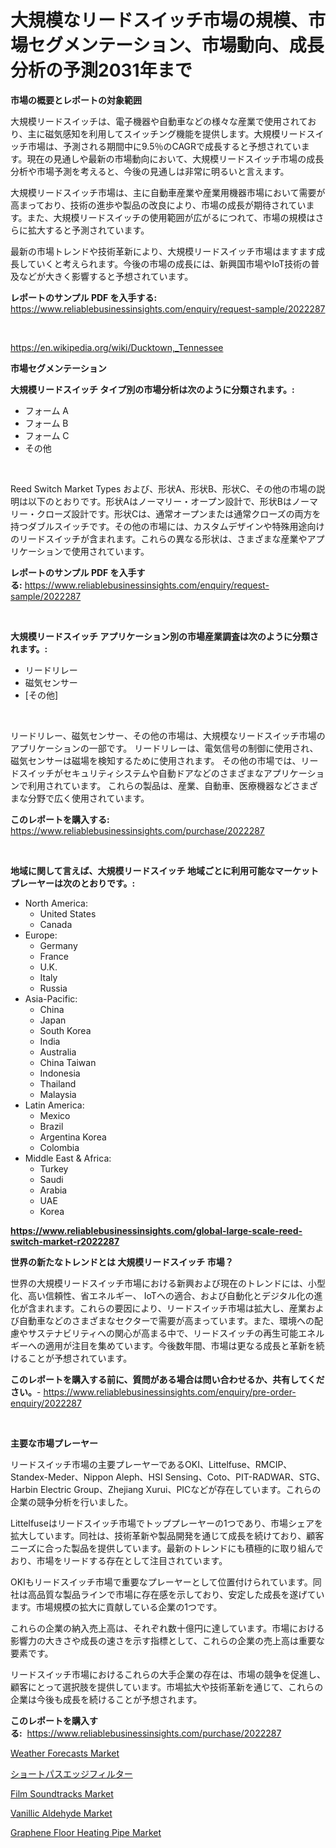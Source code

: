 <p><h1>大規模なリードスイッチ市場の規模、市場セグメンテーション、市場動向、成長分析の予測2031年まで</h1></p><p><strong>市場の概要とレポートの対象範囲</strong></p>
<p><p>大規模リードスイッチは、電子機器や自動車などの様々な産業で使用されており、主に磁気感知を利用してスイッチング機能を提供します。大規模リードスイッチ市場は、予測される期間中に9.5％のCAGRで成長すると予想されています。現在の見通しや最新の市場動向において、大規模リードスイッチ市場の成長分析や市場予測を考えると、今後の見通しは非常に明るいと言えます。</p><p>大規模リードスイッチ市場は、主に自動車産業や産業用機器市場において需要が高まっており、技術の進歩や製品の改良により、市場の成長が期待されています。また、大規模リードスイッチの使用範囲が広がるにつれて、市場の規模はさらに拡大すると予測されています。</p><p>最新の市場トレンドや技術革新により、大規模リードスイッチ市場はますます成長していくと考えられます。今後の市場の成長には、新興国市場やIoT技術の普及などが大きく影響すると予想されています。</p></p>
<p><strong>レポートのサンプル PDF を入手する:</strong> <a href="https://www.reliablebusinessinsights.com/enquiry/request-sample/2022287">https://www.reliablebusinessinsights.com/enquiry/request-sample/2022287</a></p>
<p>&nbsp;</p>
<p><a href="https://en.wikipedia.org/wiki/Ducktown,_Tennessee">https://en.wikipedia.org/wiki/Ducktown,_Tennessee</a></p>
<p><strong>市場セグメンテーション</strong></p>
<p><strong>大規模リードスイッチ タイプ別の市場分析は次のように分類されます。:</strong></p>
<p><ul><li>フォーム A</li><li>フォーム B</li><li>フォーム C</li><li>その他</li></ul></p>
<p>&nbsp;</p>
<p><p>Reed Switch Market Types および、形状A、形状B、形状C、その他の市場の説明は以下のとおりです。形状Aはノーマリー・オープン設計で、形状Bはノーマリー・クローズ設計です。形状Cは、通常オープンまたは通常クローズの両方を持つダブルスイッチです。その他の市場には、カスタムデザインや特殊用途向けのリードスイッチが含まれます。これらの異なる形状は、さまざまな産業やアプリケーションで使用されています。</p></p>
<p><strong>レポートのサンプル PDF を入手する:</strong>&nbsp;<a href="https://www.reliablebusinessinsights.com/enquiry/request-sample/2022287">https://www.reliablebusinessinsights.com/enquiry/request-sample/2022287</a></p>
<p>&nbsp;</p>
<p><strong> 大規模リードスイッチ アプリケーション別の市場産業調査は次のように分類されます。:</strong></p>
<p><ul><li>リードリレー</li><li>磁気センサー</li><li>[その他]</li></ul></p>
<p>&nbsp;</p>
<p><p>リードリレー、磁気センサー、その他の市場は、大規模なリードスイッチ市場のアプリケーションの一部です。 リードリレーは、電気信号の制御に使用され、磁気センサーは磁場を検知するために使用されます。 その他の市場では、リードスイッチがセキュリティシステムや自動ドアなどのさまざまなアプリケーションで利用されています。 これらの製品は、産業、自動車、医療機器などさまざまな分野で広く使用されています。</p></p>
<p><strong>このレポートを購入する:</strong>&nbsp; <a href="https://www.reliablebusinessinsights.com/purchase/2022287">https://www.reliablebusinessinsights.com/purchase/2022287</a></p>
<p>&nbsp;</p>
<p><strong>地域に関して言えば、大規模リードスイッチ 地域ごとに利用可能なマーケットプレーヤーは次のとおりです。:</strong></p>
<p><ul>
    <li>
        North America:
        <ul>
            <li>United States</li>
            <li>Canada</li>
        </ul>
    </li>
    <li>
        Europe:
        <ul>
            <li>Germany</li>
            <li>France</li>
            <li>U.K.</li>
            <li>Italy</li>
            <li>Russia</li>
        </ul>
    </li>
    <li>
        Asia-Pacific:
        <ul>
            <li>China</li>
            <li>Japan</li>
            <li>South Korea</li>
            <li>India</li>
            <li>Australia</li>
            <li>China Taiwan</li>
            <li>Indonesia</li>
            <li>Thailand</li>
            <li>Malaysia</li>
        </ul>
    </li>
    <li>
        Latin America:
        <ul>
            <li>Mexico</li>
            <li>Brazil</li>
            <li>Argentina Korea</li>
            <li>Colombia</li>
        </ul>
    </li>
    <li>
        Middle East & Africa:
        <ul>
            <li>Turkey</li>
            <li>Saudi</li>
            <li>Arabia</li>
            <li>UAE</li>
            <li>Korea</li>
        </ul>
    </li>
    </ul></p>
<p><strong><a href="https://www.reliablebusinessinsights.com/global-large-scale-reed-switch-market-r2022287">https://www.reliablebusinessinsights.com/global-large-scale-reed-switch-market-r2022287</a></strong>&nbsp;</p>
<p><strong>世界の新たなトレンドとは 大規模リードスイッチ 市場？</strong></p>
<p><p>世界の大規模リードスイッチ市場における新興および現在のトレンドには、小型化、高い信頼性、省エネルギー、 IoTへの適合、および自動化とデジタル化の進化が含まれます。これらの要因により、リードスイッチ市場は拡大し、産業および自動車などのさまざまなセクターで需要が高まっています。また、環境への配慮やサステナビリティへの関心が高まる中で、リードスイッチの再生可能エネルギーへの適用が注目を集めています。今後数年間、市場は更なる成長と革新を続けることが予想されています。</p></p>
<p><strong>このレポートを購入する前に、質問がある場合は問い合わせるか、共有してください。</strong>- <a href="https://www.reliablebusinessinsights.com/enquiry/pre-order-enquiry/2022287">https://www.reliablebusinessinsights.com/enquiry/pre-order-enquiry/2022287</a></p>
<p>&nbsp;</p>
<p><strong>主要な市場プレーヤー</strong></p>
<p><p>リードスイッチ市場の主要プレーヤーであるOKI、Littelfuse、RMCIP、Standex-Meder、Nippon Aleph、HSI Sensing、Coto、PIT-RADWAR、STG、Harbin Electric Group、Zhejiang Xurui、PICなどが存在しています。これらの企業の競争分析を行いました。</p><p>Littelfuseはリードスイッチ市場でトッププレーヤーの1つであり、市場シェアを拡大しています。同社は、技術革新や製品開発を通じて成長を続けており、顧客ニーズに合った製品を提供しています。最新のトレンドにも積極的に取り組んでおり、市場をリードする存在として注目されています。</p><p>OKIもリードスイッチ市場で重要なプレーヤーとして位置付けられています。同社は高品質な製品ラインで市場に存在感を示しており、安定した成長を遂げています。市場規模の拡大に貢献している企業の1つです。</p><p>これらの企業の納入売上高は、それぞれ数十億円に達しています。市場における影響力の大きさや成長の速さを示す指標として、これらの企業の売上高は重要な要素です。</p><p>リードスイッチ市場におけるこれらの大手企業の存在は、市場の競争を促進し、顧客にとって選択肢を提供しています。市場拡大や技術革新を通じて、これらの企業は今後も成長を続けることが予想されます。</p></p>
<p><strong>このレポートを購入する:</strong>&nbsp;&nbsp;<a href="https://www.reliablebusinessinsights.com/purchase/2022287">https://www.reliablebusinessinsights.com/purchase/2022287</a></p>
<p><p><a href="https://github.com/ZackaryHalvorson2023/Market-Research-Report-List-1/blob/main/weather-forecasts-market.md">Weather Forecasts Market</a></p><p><a href="https://github.com/bevdtkn4419963/Market-Research-Report-List-3/blob/main/4257775179578.md">ショートパスエッジフィルター</a></p><p><a href="https://github.com/DeonteStanton2023/Market-Research-Report-List-2/blob/main/film-soundtracks-market.md">Film Soundtracks Market</a></p><p><a href="https://www.linkedin.com/pulse/vanillic-aldehyde-market-investigation-amp-industry-evolution-3rrac">Vanillic Aldehyde Market</a></p><p><a href="https://www.linkedin.com/pulse/insights-graphene-floor-heating-pipe-market-share-competitive-kt7pc">Graphene Floor Heating Pipe Market</a></p></p>